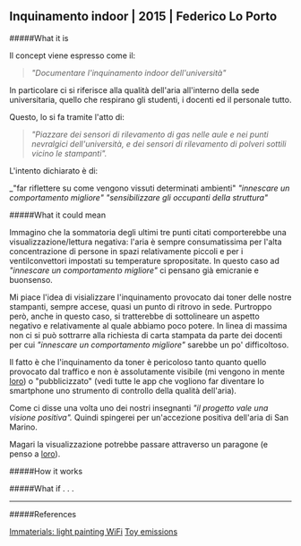 ## Inquinamento indoor | 2015 | Federico Lo Porto

#####What it is

Il concept viene espresso come il:

> _"Documentare l'inquinamento indoor dell'università"_

In particolare ci si riferisce alla qualità dell'aria all'interno della sede universitaria, 
quello che respirano gli studenti, i docenti ed il personale tutto.

Questo, lo si fa tramite l'atto di:

> _"Piazzare dei sensori di rilevamento di gas nelle aule e nei punti nevralgici dell'università, 
e dei sensori di rilevamento di polveri sottili vicino le stampanti"._

L'intento dichiarato è di:

_"far riflettere su come vengono vissuti determinati ambienti"
_"innescare un comportamento migliore"_
_"sensibilizzare gli occupanti della struttura"_

#####What it could mean

Immagino che la sommatoria degli ultimi tre punti citati comporterebbe una visualizzazione/lettura negativa: 
l'aria è sempre consumatissima per l'alta concentrazione di persone in spazi relativamente piccoli 
e per i ventilconvettori impostati su temperature spropositate.
In questo caso ad _"innescare un comportamento migliore"_ ci pensano già emicranie e buonsenso.

Mi piace l'idea di visializzare l'inquinamento provocato dai toner delle nostre stampanti, sempre accese, 
quasi un punto di ritrovo in sede. 
Purtroppo però, anche in questo caso, si tratterebbe di sottolineare un aspetto negativo e relativamente al 
quale abbiamo poco potere. 
In linea di massima non ci si può sottrarre alla richiesta di carta stampata da parte dei docenti per cui
_"innescare un comportamento migliore"_ sarebbe un po' difficoltoso.

Il fatto è che l'inquinamento da toner è pericoloso tanto quanto quello provocato dal traffico 
e non è assolutamente visibile (mi vengono in mente [loro](https://vimeo.com/20412632)) o "pubblicizzato" 
(vedi tutte le app che vogliono far diventare lo smartphone uno strumento di controllo della qualità dell'aria).

Come ci disse una volta uno dei nostri insegnanti _"il progetto vale una visione positiva"._
Quindi spingerei per un'accezione positiva dell'aria di San Marino.

Magari la visualizzazione potrebbe passare attraverso un paragone (e penso a [loro](https://vimeo.com/1713136)).

#####How it works



#####What if . . .




---

#####References

[Immaterials: light painting WiFi](https://vimeo.com/20412632)
[Toy emissions](https://vimeo.com/1713136)
